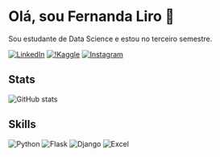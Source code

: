 # Olá, sou Fernanda Liro 👋

Sou estudante de Data Science e estou no terceiro semestre.

[![LinkedIn](https://img.shields.io/badge/LinkedIn-0077B5?style=for-the-badge&logo=linkedin&logoColor=white)](https://linkedin.com/in/fernandaliro)
[![!Kaggle](https://img.shields.io/badge/Kaggle-20BEFF?style=for-the-badge&logo=Kaggle&logoColor=white)](https://www.kaggle.com/fernandaliro)
[![Instagram](https://img.shields.io/badge/Instagram-E4405F?style=for-the-badge&logo=instagram&logoColor=white)](https://instagram.com/fernandinha.bsb)

## Stats
![GitHub stats](https://github-readme-stats.vercel.app/api?username=fernandalirods&show_icons=true&theme=rose_pine)

## Skills

![Python](https://img.shields.io/badge/Python-14354C?style=for-the-badge&logo=python&logoColor=white)
![Flask](https://img.shields.io/badge/Flask-000000?style=for-the-badge&logo=flask&logoColor=white)
![Django](https://img.shields.io/badge/Django-092E20?style=for-the-badge&logo=django&logoColor=white)
![Excel](https://img.shields.io/badge/Microsoft_Excel-217346?style=for-the-badge&logo=microsoft-excel&logoColor=white)


